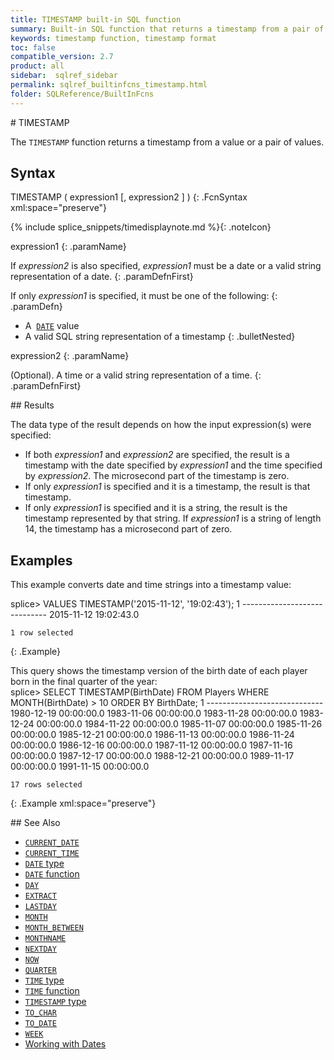 ```yaml
---
title: TIMESTAMP built-in SQL function
summary: Built-in SQL function that returns a timestamp from a pair of values
keywords: timestamp function, timestamp format
toc: false
compatible_version: 2.7
product: all
sidebar:  sqlref_sidebar
permalink: sqlref_builtinfcns_timestamp.html
folder: SQLReference/BuiltInFcns
---
```

<section>
<div class="TopicContent" data-swiftype-index="true" markdown="1">
# TIMESTAMP

The `TIMESTAMP` function returns a timestamp from a value or a pair of
values.

## Syntax

<div class="fcnWrapperWide" markdown="1">
    TIMESTAMP ( expression1 [, expression2 ] )
{: .FcnSyntax xml:space="preserve"}

</div>

{% include splice_snippets/timedisplaynote.md %}{: .noteIcon}

<div class="paramList" markdown="1">
expression1
{: .paramName}

If *expression2* is also specified, *expression1* must be a date or a
valid string representation of a date.
{: .paramDefnFirst}

If only *expression1* is specified, it must be one of the following:
{: .paramDefn}

* A &nbsp;[`DATE`](sqlref_builtinfcns_date.html) value
* A valid SQL string representation of a timestamp
{: .bulletNested}

expression2
{: .paramName}

(Optional). A time or a valid string representation of a time.
{: .paramDefnFirst}

</div>
## Results

The data type of the result depends on how the input expression(s) were
specified:

* If both *expression1* and *expression2* are specified, the result is a
  timestamp with the date specified by *expression1* and the time
  specified by *expression2*. The microsecond part of the timestamp is
  zero.
* If only *expression1* is specified and it is a timestamp, the result
  is that timestamp.
* If only *expression1* is specified and it is a string, the result is
  the timestamp represented by that string. If *expression1* is a string
  of length 14, the timestamp has a microsecond part of zero.

## Examples

This example converts date and time strings into a timestamp value:

<div class="preWrapper" markdown="1">
    splice> VALUES TIMESTAMP('2015-11-12', '19:02:43');
    1
    -----------------------------
    2015-11-12 19:02:43.0

    1 row selected
{: .Example}

</div>
This query shows the timestamp version of the birth date of each player
born in the final quarter of the year:

<div class="preWrapper" markdown="1">
    splice> SELECT TIMESTAMP(BirthDate)
       FROM Players
       WHERE MONTH(BirthDate) > 10
       ORDER BY BirthDate;
    1
    -----------------------------
    1980-12-19 00:00:00.0
    1983-11-06 00:00:00.0
    1983-11-28 00:00:00.0
    1983-12-24 00:00:00.0
    1984-11-22 00:00:00.0
    1985-11-07 00:00:00.0
    1985-11-26 00:00:00.0
    1985-12-21 00:00:00.0
    1986-11-13 00:00:00.0
    1986-11-24 00:00:00.0
    1986-12-16 00:00:00.0
    1987-11-12 00:00:00.0
    1987-11-16 00:00:00.0
    1987-12-17 00:00:00.0
    1988-12-21 00:00:00.0
    1989-11-17 00:00:00.0
    1991-11-15 00:00:00.0

    17 rows selected
{: .Example xml:space="preserve"}

</div>
## See Also

* [`CURRENT_DATE`](sqlref_builtinfcns_currentdate.html)
* [`CURRENT_TIME`](sqlref_builtinfcns_currenttime.html)
* [`DATE` type](sqlref_datatypes_date.html)
* [`DATE` function](sqlref_builtinfcns_date.html) 
* [`DAY`](sqlref_builtinfcns_day.html) 
* [`EXTRACT`](sqlref_builtinfcns_extract.html) 
* [`LASTDAY`](sqlref_builtinfcns_day.html) 
* [`MONTH`](sqlref_builtinfcns_month.html)
* [`MONTH_BETWEEN`](sqlref_builtinfcns_monthbetween.html)
* [`MONTHNAME`](sqlref_builtinfcns_monthname.html) 
* [`NEXTDAY`](sqlref_builtinfcns_day.html) 
* [`NOW`](sqlref_builtinfcns_now.html)
* [`QUARTER`](sqlref_builtinfcns_quarter.html)
* [`TIME` type](sqlref_datatypes_time.html)
* [`TIME` function](sqlref_datatypes_time.html)
* [`TIMESTAMP` type](sqlref_datatypes_timestamp.html) 
* [`TO_CHAR`](sqlref_builtinfcns_char.html) 
* [`TO_DATE`](sqlref_builtinfcns_date.html)
* [`WEEK`](sqlref_builtinfcns_week.html)
* [Working with Dates](developers_fundamentals_dates.html)

</div>
</section>
